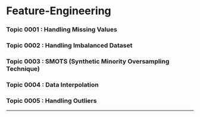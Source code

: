 # Feature-Engineering

###  Topic 0001 : Handling Missing Values
### Topic 0002 : Handling Imbalanced Dataset
### Topic 0003 : SMOTS (Synthetic Minority Oversampling Technique)
### Topic 0004 : Data Interpolation 
### Topic 0005 : Handling Outliers
<hr>
